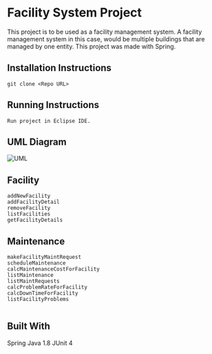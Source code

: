 # Facility System Project 

This project is to be used as a facility management system. A facility management system in this case, would be multiple buildings that are managed by one entity. This project was made with Spring.



## Installation Instructions
```
git clone <Repo URL> 
```

## Running Instructions

```
Run project in Eclipse IDE.
```

## UML Diagram
![UML](https://raw.githubusercontent.com/MahaBKT/Facility-System/master/Documents/UML.png)

## Facility
```
addNewFacility
addFacilityDetail
removeFacility
listFacilities
getFacilityDetails
```
## Maintenance
```
makeFacilityMaintRequest
scheduleMaintenance
calcMaintenanceCostForFacility
listMaintenance
listMaintRequests
calcProblemRateForFacility
calcDownTimeForFacility
listFacilityProblems
```

```
```


## Built With
Spring
Java 1.8
JUnit 4
